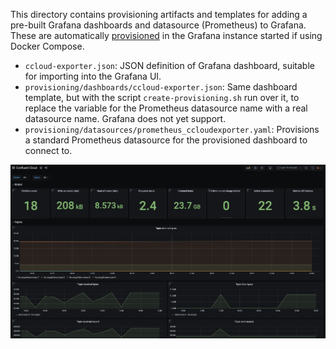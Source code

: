 This directory contains provisioning artifacts and templates for adding a pre-built Grafana dashboards and datasource (Prometheus) to Grafana.
These are automatically [provisioned](https://grafana.com/docs/grafana/latest/administration/provisioning/) in the Grafana instance started if using Docker Compose.

- `ccloud-exporter.json`: JSON definition of Grafana dashboard, suitable for importing into the Grafana UI.
- `provisioning/dashboards/ccloud-exporter.json`: Same dashboard template, but with the script `create-provisioning.sh` run over it, to replace the variable for the Prometheus datasource name with a real datasource name.  Grafana does not yet support.
- `provisioning/datasources/prometheus_ccloudexporter.yaml`: Provisions a standard Prometheus datasource for the provisioned dashboard to connect to.

![Grafana](/grafana/grafana.png)
